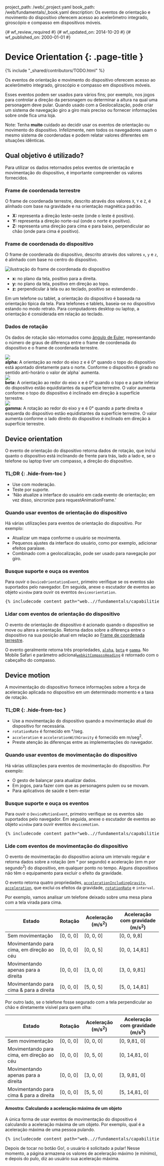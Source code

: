 project_path: /web/_project.yaml
book_path: /web/fundamentals/_book.yaml
description: Os eventos de orientação e movimento do dispositivo oferecem acesso ao acelerômetro integrado, giroscópio e compasso em dispositivos móveis.

{# wf_review_required #}
{# wf_updated_on: 2014-10-20 #}
{# wf_published_on: 2000-01-01 #}

# Device Orientation {: .page-title }

{% include "_shared/contributors/TODO.html" %}


Os eventos de orientação e movimento do dispositivo oferecem acesso ao acelerômetro integrado, giroscópio e compasso em dispositivos móveis.

Esses eventos podem ser usados para vários fins; por exemplo, nos jogos para 
controlar a direção da personagem ou determinar a altura na qual uma personagem 
deve pular. Quando usado com a Geolocalização, pode criar um sistema de navegação 
giro a giro mais preciso ou fornecer informações sobre onde fica uma loja.

<!-- TODO: Verify note type! -->
Note: Tenha <b>muito</b> cuidado ao decidir usar os eventos de orientação ou movimento do dispositivo.  Infelizmente, nem todos os navegadores usam o mesmo sistema de coordenadas e podem relatar valores diferentes em situações idênticas.

## Qual objetivo é utilizado?

Para utilizar os dados retornados pelos eventos de orientação e movimentação do dispositivo,
é importante compreender os valores fornecidos.  

### Frame de coordenada terrestre

O frame de coordenada terrestre, descrito através dos valores `X`, `Y` e `Z`, é alinhado 
com base na gravidade e na orientação magnética padrão.

<ul>
  <li>
    <b>X:</b> representa a direção leste-oeste (onde o leste é positivo).
  </li>
    <li>
    <b>Y:</b> representa a direção norte-sul (onde o norte é positivo).
  </li>
    <li>
    <b>Z:</b> representa uma direção para cima e para baixo, perpendicular ao chão
    (onde para cima é positivo).
  </li>
</ul>

### Frame de coordenada do dispositivo

O frame de coordenada do dispositivo, descrito através dos valores `x`, `y` e `z`, é alinhado 
com base no centro do dispositivo.

<img src="images/axes.png" alt="ilustração do frame de coordenada do dispositivo">
<!-- Agradecimentos especiais ao Sheppy (https://developer.mozilla.org/en-US/profiles/Sheppy) 
 por suas imagens, que são de domínio público. -->

<ul>
  <li>
    <b>x:</b> no plano da tela, positivo para a direita.
  </li>
    <li>
    <b>y:</b> no plano da tela, positivo em direção ao topo.
  </li>
    <li>
    <b>z:</b> perpendicular à tela ou ao teclado, positivo se estendendo
 .
  </li>
</ul>

Em um telefone ou tablet, a orientação do dispositivo é baseada na orientação
típica da tela.  Para telefones e tablets, baseia-se no dispositivo
estando no modo retrato. Para computadores desktop ou laptop, a orientação é 
considerada em relação ao teclado.

### Dados de rotação

Os dados de rotação são retornados como [ângulo de Euler](http://en.wikipedia.org/wiki/Euler_angles),
representando o número de graus de diferença entre o frame de coordenada
do dispositivo e o frame de coordenada terrestre.

<div>
  <div class="g--third">
    <img src="images/alpha.png"><br>
    <b>alpha:</b> A orientação ao redor do eixo z e é 0&deg; quando o topo do
    dispositivo está apontado diretamente para o norte.  Conforme o dispositivo é girado no sentido anti-horário
    o valor de`alpha` aumenta.
  </div>
  <div class="g--third">
    <img src="images/beta.png"><br>
    <b>beta:</b> A orientação ao redor do eixo x e é 0&deg; quando o topo e 
    a parte inferior do dispositivo estão equidistantes da superfície terrestre. O valor
    aumenta conforme o topo do dispositivo é inclinado em direção à superfície terrestre.
  </div>
  <div class="g--third g--last">
    <img src="images/gamma.png"><br>
    <b>gamma:</b> A rotação ao redor do eixo y e é 0&deg; quando a parte direita e
    esquerda do dispositivo estão equidistantes da superfície terrestre.  O valor
    aumenta conforme o lado direito do dispositivo é inclinado em direção à superfície terrestre. 
  </div>
</div>

<div style="clear:both;"></div>





## Device orientation 




O evento de orientação do dispositivo retorna dados de rotação, que inclui quanto o dispositivo está inclinando de frente para trás, lado a lado e, se o telefone ou laptop tiver um compasso, a direção do dispositivo.


### TL;DR {: .hide-from-toc }
- Use com moderação.
- Teste por suporte.
- 'Não atualize a interface do usuário em cada evento de orientação; em vez disso, sincronize para requestAnimationFrame.'


### Quando usar eventos de orientação do dispositivo

Há várias utilizações para eventos de orientação do dispositivo.  Por exemplo:

<ul>
  <li>Atualizar um mapa conforme o usuário se movimenta.</li>
  <li>Pequenos ajustes da interface do usuário, como por exemplo, adicionar efeitos paralaxe.</li>
  <li>Combinado com a geolocalização, pode ser usado para navegação por giro.</li>
</ul>

### Busque suporte e ouça os eventos

Para ouvir o `DeviceOrientationEvent`, primeiro verifique se os eventos são
suportados pelo navegador.  Em seguida, anexe o escutador de eventos ao objeto `window` 
para ouvir os eventos `deviceorientation`. 

<pre class="prettyprint">
{% includecode content_path="web..//fundamentals/capabilities/native-hardware/device-orientation/_code/dev-orientation.html" region_tag="devori" lang=javascript %}
</pre>

### Lidar com eventos de orientação do dispositivo

O evento de orientação de dispositivo é acionado quando o dispositivo se move ou altera a 
orientação.  Retorna dados sobre a diferença entre o dispositivo na 
sua posição atual em relação ao <a href="index.html#earth-coordinate-frame">
Frame de coordenada terrestre</a>.

O evento geralmente retorna três propriedades, 
<a href="index.html#rotation-data">`alpha`</a>, 
<a href="index.html#rotation-data">`beta`</a> e 
<a href="index.html#rotation-data">`gamma`</a>.  No Mobile Safari e
parâmetro adicional<a href="https://developer.apple.com/library/safari/documentation/SafariDOMAdditions/Reference/DeviceOrientationEventClassRef/DeviceOrientationEvent/DeviceOrientationEvent.html">`webkitCompassHeading`</a> é retornado com o cabeçalho do
compasso.




## Device motion 




A movimentação do dispositivo fornece informações sobre a força de aceleração aplicada no dispositivo em um determinado momento e a taxa de rotação.


### TL;DR {: .hide-from-toc }
- Use a movimentação do dispositivo quando a movimentação atual do dispositivo for necessária.
- <code>rotationRate</code> é fornecido em &deg;/seg.
- <code>acceleration</code> e <code>accelerationWithGravity</code> é fornecido em m/seg<sup>2</sup>.
- Preste atenção às diferenças entre as implementações do navegador.


### Quando usar eventos de movimentação do dispositivo

Há várias utilizações para eventos de movimentação do dispositivo.  Por exemplo:

<ul>
  <li>O gesto de balançar para atualizar dados.</li>
  <li>Em jogos, para fazer com que as personagens pulem ou se movam.</li>
  <li>Para aplicativos de saúde e bem-estar</li>
</ul>

### Busque suporte e ouça os eventos

Para ouvir o `DeviceMotionEvent`, primeiro verifique se os eventos são
suportados pelo navegador.  Em seguida, anexe o escutador de eventos ao objeto `window` 
 para ouvir eventos `devicemotion`. 

<pre class="prettyprint">
{% includecode content_path="web..//fundamentals/capabilities/native-hardware/device-orientation/_code/jump-test.html" region_tag="devmot" lang=javascript %}
</pre>

### Lide com eventos de movimentação do dispositivo

O evento de movimentação do dispositivo aciona um intervalo regular e retorna dados sobre a
rotação (em &deg; por segundo) e aceleração (em m por segundo<sup>2</sup>)
do dispositivo, em qualquer ponto no tempo.  Alguns dispositivos não têm o equipamento
para excluir o efeito da gravidade.

O evento retorna quatro propriedades, 
<a href="index.html#device-frame-coordinate">`accelerationIncludingGravity`</a>, 
<a href="index.html#device-frame-coordinate">`acceleration`</a>, 
que exclui os efeitos da gravidade, 
<a href="index.html#rotation-data">`rotationRate`</a> e `interval`.

Por exemplo, vamos analisar um telefone deixado sobre uma mesa plana
com a tela virada para cima.

<table class="mdl-data-table mdl-js-data-table">
    <thead>
    <tr>
      <th data-th="State">Estado</th>
      <th data-th="Rotation">Rotação</th>
      <th data-th="Acceleration (m/s<sup>2</sup>)">Aceleração (m/s<sup>2</sup>)</th>
      <th data-th="Acceleration with gravity (m/s<sup>2</sup>)">Aceleração com gravidade (m/s<sup>2</sup>)</th>
    </tr>
  </thead>
  <tbody>
    <tr>
      <td data-th="State">Sem movimentação</td>
      <td data-th="Rotation">[0, 0, 0]</td>
      <td data-th="Acceleration">[0, 0, 0]</td>
      <td data-th="Acceleration with gravity">[0, 0, 9,8]</td>
    </tr>
    <tr>
      <td data-th="State">Movimentando para cima, em direção ao céu</td>
      <td data-th="Rotation">[0, 0, 0]</td>
      <td data-th="Acceleration">[0, 0, 5]</td>
      <td data-th="Acceleration with gravity">[0, 0, 14,81]</td>
    </tr>
    <tr>
      <td data-th="State">Movimentando apenas para a direita</td>
      <td data-th="Rotation">[0, 0, 0]</td>
      <td data-th="Acceleration">[3, 0, 0]</td>
      <td data-th="Acceleration with gravity">[3, 0, 9,81]</td>
    </tr>
    <tr>
      <td data-th="State">Movimentando para cima &amp; para a direita</td>
      <td data-th="Rotation">[0, 0, 0]</td>
      <td data-th="Acceleration">[5, 0, 5]</td>
      <td data-th="Acceleration with gravity">[5, 0, 14,81]</td>
    </tr>
  </tbody>
</table>

Por outro lado, se o telefone fosse segurado com a tela perpendicular ao
chão e diretamente visível para quem olha:

<table class="mdl-data-table mdl-js-data-table">
    <thead>
    <tr>
      <th data-th="State">Estado</th>
      <th data-th="Rotation">Rotação</th>
      <th data-th="Acceleration (m/s<sup>2</sup>)">Aceleração (m/s<sup>2</sup>)</th>
      <th data-th="Acceleration with gravity (m/s<sup>2</sup>)">Aceleração com gravidade (m/s<sup>2</sup>)</th>
    </tr>
  </thead>
  <tbody>
    <tr>
      <td data-th="State">Sem movimentação</td>
      <td data-th="Rotation">[0, 0, 0]</td>
      <td data-th="Acceleration">[0, 0, 0]</td>
      <td data-th="Acceleration with gravity">[0, 9,81, 0]</td>
    </tr>
    <tr>
      <td data-th="State">Movimentando para cima, em direção ao céu</td>
      <td data-th="Rotation">[0, 0, 0]</td>
      <td data-th="Acceleration">[0, 5, 0]</td>
      <td data-th="Acceleration with gravity">[0, 14,81, 0]</td>
    </tr>
    <tr>
      <td data-th="State">Movimentando apenas para a direita</td>
      <td data-th="Rotation">[0, 0, 0]</td>
      <td data-th="Acceleration">[3, 0, 0]</td>
      <td data-th="Acceleration with gravity">[3, 9,81, 0]</td>
    </tr>
    <tr>
      <td data-th="State">Movimentando para cima &amp; para a direita</td>
      <td data-th="Rotation">[0, 0, 0]</td>
      <td data-th="Acceleration">[5, 5, 0]</td>
      <td data-th="Acceleration with gravity">[5, 14,81, 0]</td>
    </tr>
  </tbody>
</table>

#### Amostra: Calculando a aceleração máxima de um objeto

A única forma de usar eventos de movimentação do dispositivo é calculando a aceleração máxima
de um objeto.  Por exemplo, qual é a aceleração máxima de uma pessoa 
pulando.

<pre class="prettyprint">
{% includecode content_path="web..//fundamentals/capabilities/native-hardware/device-orientation/_code/jump-test.html" region_tag="devmothand" lang=javascript %}
</pre>

Depois de tocar no botão Go!, o usuário é solicitado a pular!  Nesse momento,
a página armazena os valores de aceleração máximo (e mínimo), e depois do
pulo, diz ao usuário sua aceleração máxima.

